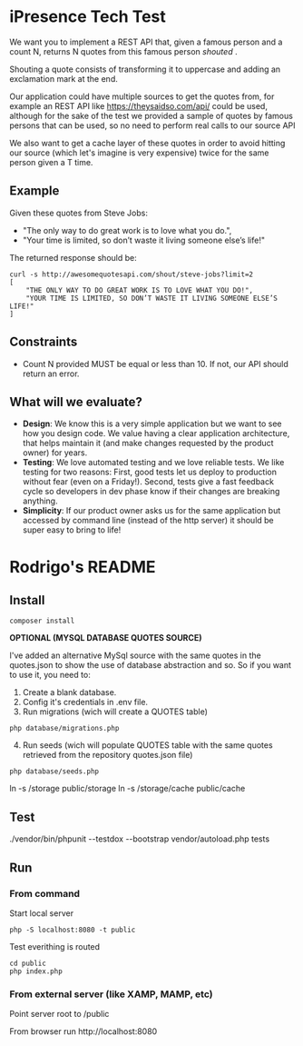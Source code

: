 # iPresence Tech Test 



We want you to implement a REST API that, given a famous person and a count N, returns N quotes from this famous person _shouted_ .

Shouting a quote consists of transforming it to uppercase and adding an exclamation mark at the end. 

Our application could have multiple sources to get the quotes from, for example an REST API like https://theysaidso.com/api/ could be used, 
although for the sake of the test we provided a sample of quotes by famous persons that can be used, so no need to perform real calls to our source API

We also want to get a cache layer of these quotes in order to avoid hitting our source (which let's imagine is very expensive) twice for the same person given a T time.

## Example 

Given these quotes from Steve Jobs:
- "The only way to do great work is to love what you do.",
- "Your time is limited, so don’t waste it living someone else’s life!"

The returned response should be:
```
curl -s http://awesomequotesapi.com/shout/steve-jobs?limit=2
[
    "THE ONLY WAY TO DO GREAT WORK IS TO LOVE WHAT YOU DO!",
    "YOUR TIME IS LIMITED, SO DON’T WASTE IT LIVING SOMEONE ELSE’S LIFE!"
]
```

## Constraints 
- Count N provided MUST be equal or less than 10. If not, our API should return an error.

## What will we evaluate?
* **Design**: We know this is a very simple application but we want to see how you design code. We value having a clear application architecture, that helps maintain it (and make changes requested by the product owner) for years.
* **Testing**: We love automated testing and we love reliable tests. We like testing for two reasons: First, good tests let us deploy to production without fear (even on a Friday!). Second, tests give a fast feedback cycle so developers in dev phase know if their changes are breaking anything.
* **Simplicity**: If our product owner asks us for the same application but accessed by command line (instead of the http server) it should be super easy to bring to life!




# Rodrigo's README



## Install

```
composer install
```

**OPTIONAL (MYSQL DATABASE QUOTES SOURCE)**


I've added an alternative MySql source with the same quotes in the quotes.json to show the use of database abstraction and so.
So if you want to use it, you need to:
1) Create a blank database.
2) Config it's credentials in .env file.
3) Run migrations (wich will create a QUOTES table) 
```
php database/migrations.php
```
4) Run seeds (wich will populate QUOTES table with the same quotes retrieved from the repository quotes.json file) 
```
php database/seeds.php
```


ln -s /storage public/storage
ln -s /storage/cache public/cache


## Test


./vendor/bin/phpunit --testdox --bootstrap vendor/autoload.php tests



## Run


### From command 

Start local server
```
php -S localhost:8080 -t public
```

Test everithing is routed
```
cd public
php index.php
```

### From external server (like XAMP, MAMP, etc)

Point server root to /public

From browser run http://localhost:8080
